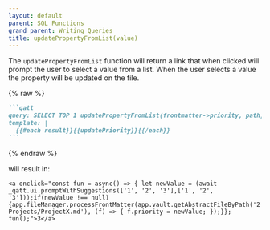 ```yaml
---
layout: default
parent: SQL Functions
grand_parent: Writing Queries
title: updatePropertyFromList(value)
---
```

The `updatePropertyFromList` function will return a link that when clicked will prompt the user to select a value from a list. When the user selects a value the property will be updated on the file.

{% raw %}

````markdown
```qatt
query: SELECT TOP 1 updatePropertyFromList(frontmatter->priority, path, @[1, 2, 3], 'priority') AS updatePriority FROM obsidian_notes
template: |
  {{#each result}}{{updatePriority}}{{/each}}
```
````

{% endraw %}

will result in:

```text
<a onclick="const fun = async() => { let newValue = (await _qatt.ui.promptWithSuggestions(['1', '2', '3'],['1', '2', '3']));if(newValue !== null) {app.fileManager.processFrontMatter(app.vault.getAbstractFileByPath('2 Projects/ProjectX.md'), (f) => { f.priority = newValue; });}}; fun();">3</a>
```